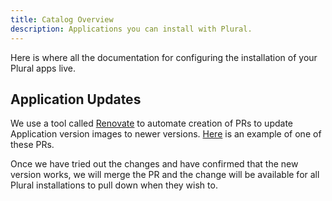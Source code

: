 ```yaml
---
title: Catalog Overview
description: Applications you can install with Plural.
---
```


Here is where all the documentation for configuring the installation of your Plural apps live.

## Application Updates

We use a tool called [Renovate](https://github.com/renovatebot/renovate) to automate creation of PRs to update Application version images to newer versions. [Here](https://github.com/pluralsh/plural-artifacts/pull/288) is an example of one of these PRs.

Once we have tried out the changes and have confirmed that the new version works, we will merge the PR and the change will be available for all Plural installations to pull down when they wish to.
